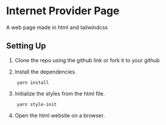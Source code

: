 # Internet Provider Page

A web page made in html and tailwindcss

## Setting Up

1. Clone the repo using the github link or fork it to your github

2. Install the dependencies.

```
    yarn install
```

3. Initialize the styles from the html file.

```
    yarn style-init
```

4. Open the html website on a browser.
